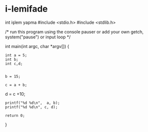 # i-lemifade
int işlem yapma
#include <stdio.h>
#include <stdlib.h>

/* run this program using the console pauser or add your own getch, system("pause") or input loop */

int main(int argc, char *argv[]) {
	
	
	int a = 5;
	int b;
	int c,d;
	
	
	b = 15;
	
	c = a + b;
 d = c +10;
	
	
	printf("%d %d\n",  a, b);
	printf("%d %d\n", c, d);
	
	return 0;
}
